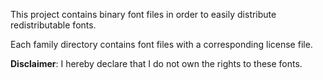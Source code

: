 This project contains binary font files in order to easily distribute redistributable fonts.

Each family directory contains font files with a corresponding license file.

**Disclaimer**: I hereby declare that I do not own the rights to these fonts.

